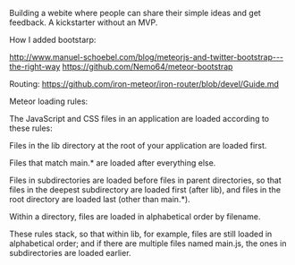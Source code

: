 Building a webite where people can share their simple ideas and get feedback.
A kickstarter without an MVP.

How I added bootstarp:

http://www.manuel-schoebel.com/blog/meteorjs-and-twitter-bootstrap---the-right-way
https://github.com/Nemo64/meteor-bootstrap

Routing:
https://github.com/iron-meteor/iron-router/blob/devel/Guide.md

Meteor loading rules:

The JavaScript and CSS files in an application are loaded according to these rules:

Files in the lib directory at the root of your application are loaded first.

Files that match main.* are loaded after everything else.

Files in subdirectories are loaded before files in parent directories, so that files in the deepest subdirectory are loaded first (after lib), and files in the root directory are loaded last (other than main.*).

Within a directory, files are loaded in alphabetical order by filename.

These rules stack, so that within lib, for example, files are still loaded in alphabetical order; and if there are multiple files named main.js, the ones in subdirectories are loaded earlier.